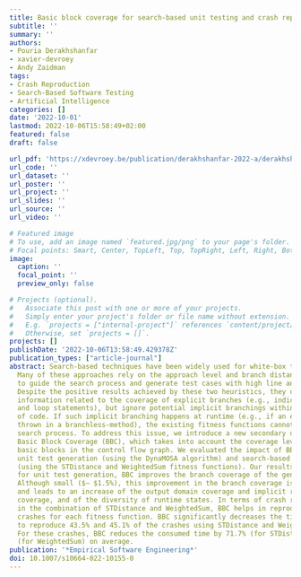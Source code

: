 ```yaml
---
title: Basic block coverage for search-based unit testing and crash reproduction
subtitle: ''
summary: ''
authors:
- Pouria Derakhshanfar
- xavier-devroey
- Andy Zaidman
tags: 
- Crash Reproduction
- Search-Based Software Testing
- Artificial Intelligence
categories: []
date: '2022-10-01'
lastmod: 2022-10-06T15:58:49+02:00
featured: false
draft: false

url_pdf: 'https://xdevroey.be/publication/derakhshanfar-2022-a/derakhshanfar-2022-a.pdf'
url_code: ''
url_dataset: ''
url_poster: ''
url_project: ''
url_slides: ''
url_source: ''
url_video: ''

# Featured image
# To use, add an image named `featured.jpg/png` to your page's folder.
# Focal points: Smart, Center, TopLeft, Top, TopRight, Left, Right, BottomLeft, Bottom, BottomRight.
image:
  caption: ''
  focal_point: ''
  preview_only: false

# Projects (optional).
#   Associate this post with one or more of your projects.
#   Simply enter your project's folder or file name without extension.
#   E.g. `projects = ["internal-project"]` references `content/project/deep-learning/index.md`.
#   Otherwise, set `projects = []`.
projects: []
publishDate: '2022-10-06T13:58:49.429378Z'
publication_types: ["article-journal"]
abstract: Search-based techniques have been widely used for white-box test generation.
  Many of these approaches rely on the approach level and branch distance heuristics
  to guide the search process and generate test cases with high line and branch coverage.
  Despite the positive results achieved by these two heuristics, they only use the
  information related to the coverage of explicit branches (e.g., indicated by conditional
  and loop statements), but ignore potential implicit branchings within basic blocks
  of code. If such implicit branching happens at runtime (e.g., if an exception is
  thrown in a branchless-method), the existing fitness functions cannot guide the
  search process. To address this issue, we introduce a new secondary objective, called
  Basic Block Coverage (BBC), which takes into account the coverage level of relevant
  basic blocks in the control flow graph. We evaluated the impact of BBC on search-based
  unit test generation (using the DynaMOSA algorithm) and search-based crash reproduction
  (using the STDistance and WeightedSum fitness functions). Our results show that
  for unit test generation, BBC improves the branch coverage of the generated tests.
  Although small ($∼ $1.5%), this improvement in the branch coverage is systematic
  and leads to an increase of the output domain coverage and implicit runtime exception
  coverage, and of the diversity of runtime states. In terms of crash reproduction,
  in the combination of STDistance and WeightedSum, BBC helps in reproducing 3 new
  crashes for each fitness function. BBC significantly decreases the time required
  to reproduce 43.5% and 45.1% of the crashes using STDistance and WeightedSum, respectively.
  For these crashes, BBC reduces the consumed time by 71.7% (for STDistance) and 68.7%
  (for WeightedSum) on average.
publication: '*Empirical Software Engineering*'
doi: 10.1007/s10664-022-10155-0
---
```

